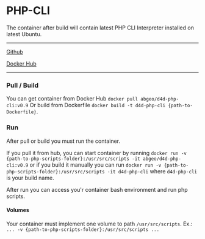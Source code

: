 # PHP-CLI

The container after build will contain latest PHP CLI Interpreter
installed on latest Ubuntu.

------------

[Github](https://github.com/ABGEO07/docker4dev/tree/master/PHP-CLI "Github")

[Docker Hub](https://hub.docker.com/r/abgeo/d4d-php-cli "Docker Hub")

------------

### Pull / Build

You can get container from Docker Hub `docker pull abgeo/d4d-php-cli:v0.9`
Or build from Dockerfile `docker build -t d4d-php-cli {path-to-Dockerfile}`.

### Run

After pull or build you must run the container.

If you pull it from hub, you can start container by running `docker run -v {path-to-php-scripts-folder}:/usr/src/scripts -it abgeo/d4d-php-cli:v0.9`
or if you build it manually you can run `docker run -v {path-to-php-scripts-folder}:/usr/src/scripts -it d4d-php-cli` where `d4d-php-cli` is your build name.

After run you can access you'r container bash environment and run php scripts.

#### Volumes
Your container must implement one volume to path `/usr/src/scripts`.
Ex.: `... -v {path-to-php-scripts-folder}:/usr/src/scripts ... `

